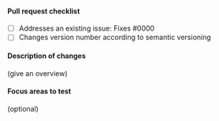 #### Pull request checklist

- [ ] Addresses an existing issue: Fixes #0000
- [ ] Changes version number according to semantic versioning

#### Description of changes

(give an overview)

#### Focus areas to test

(optional)
